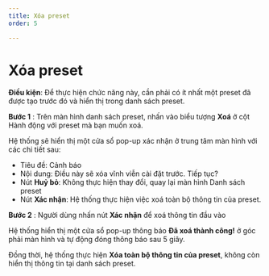 ```yaml
---
title: Xóa preset
order: 5

---
```



# Xóa preset

**Điều kiện**: Để thực hiện chức năng này, cần phải có ít nhất một preset đã được tạo trước đó và hiển thị trong danh sách preset.

**Bước 1** : Trên màn hình danh sách preset, nhấn vào biểu tượng **Xoá** ở cột Hành động với preset mà bạn muốn xoá.

Hệ thống sẽ hiển thị một cửa sổ pop-up xác nhận ở trung tâm màn hình với các chi tiết sau:

- Tiêu đề: Cảnh báo
- Nội dung: Điều này sẽ xóa vĩnh viễn cài đặt trước. Tiếp tục?
- Nút **Huỷ bỏ**: Không thực hiện thay đổi, quay lại màn hình Danh sách preset
- Nút **Xác nhận**: Hệ thống thực hiện việc xoá toàn bộ thông tin của preset.

**Bước 2** : Người dùng nhấn nút **Xác nhận** để xoá thông tin đầu vào

Hệ thống hiển thị một cửa sổ pop-up thông báo **Đã xoá thành công!** ở góc phải màn hình và tự động đóng thông báo sau 5 giây.

Đồng thời, hệ thống thực hiện **Xóa toàn bộ thông tin của preset**, không còn hiển thị thông tin tại danh sách preset.